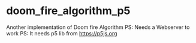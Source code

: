 # doom_fire_algorithm_p5
Another implementation of Doom fire Algorithm
PS: Needs a Webserver to work
PS: It needs p5 lib from https://p5js.org
